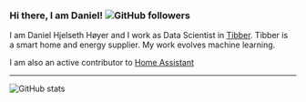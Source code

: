 ### Hi there, I am Daniel! ![GitHub followers](https://img.shields.io/github/followers/Danielhiversen?style=social) 

I am Daniel Hjelseth Høyer and I work as Data Scientist in [Tibber](http://tibber.com/). 
Tibber is a smart home and energy supplier. My work evolves machine learning. 

I am also an active contributor to [Home Assistant](https://www.home-assistant.io)

---

![GitHub stats](https://github-readme-stats.vercel.app/api?username=danielhiversen&count_private=true)

